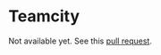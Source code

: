 # Teamcity

Not available yet. See this [pull request](https://github.com/vojtajina/testacular/pull/262).
